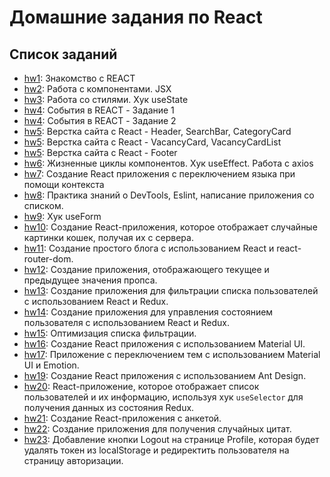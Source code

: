 # Домашние задания по React

## Список заданий

- [hw1](./hw1): Знакомство с REACT
- [hw2](./hw2): Работа с компонентами. JSX
- [hw3](./hw3): Работа со стилями. Хук useState
- [hw4](./hw4/task1): События в REACT - Задание 1
- [hw4](./hw4/task2): События в REACT - Задание 2
- [hw5](./hw5): Верстка сайта с React - Header, SearchBar, CategoryCard
- [hw5](./hw5): Верстка сайта с React - VacancyCard, VacancyCardList
- [hw5](./hw5): Верстка сайта с React - Footer
- [hw6](./hw6): Жизненные циклы компонентов. Хук useEffect. Работа с axios
- [hw7](./hw7): Создание React приложения с переключением языка при помощи контекста
- [hw8](./hw8): Практика знаний о DevTools, Eslint, написание приложения со списком.
- [hw9](./hw9): Хук useForm
- [hw10](./hw10): Создание React-приложения, которое отображает случайные картинки кошек, получая их с сервера.
- [hw11](./hw11): Создание простого блога с использованием React и react-router-dom.
- [hw12](./hw12): Создание приложения, отображающего текущее и предыдущее значения пропса.
- [hw13](./hw13): Создание приложения для фильтрации списка пользователей с использованием React и Redux.
- [hw14](./hw14): Создание приложения для управления состоянием пользователя с использованием React и Redux.
- [hw15](./hw15): Оптимизация списка фильтрации.
- [hw16](./hw16): Создание React приложения с использованием Material UI.
- [hw17](./hw17): Приложение с переключением тем с использованием Material UI и Emotion.
- [hw19](./hw19): Создание React приложения с использованием Ant Design.
- [hw20](./hw20): React-приложение, которое отображает список пользователей и их информацию, используя хук `useSelector` для получения данных из состояния Redux.
- [hw21](./hw21): Создание React-приложения с анкетой.
- [hw22](./hw22): Создание приложения для получения случайных цитат.
- [hw23](./hw23): Добавление кнопки Logout на странице Profile, которая будет удалять токен из localStorage и редиректить пользователя на страницу авторизации.
